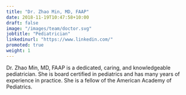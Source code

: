 ```yaml
---
title: "Dr. Zhao Min, MD, FAAP"
date: 2018-11-19T10:47:58+10:00
draft: false
image: "/images/team/doctor.svg"
jobtitle: "Pediatrician"
linkedinurl: "https://www.linkedin.com/"
promoted: true
weight: 1
---
```


Dr. Zhao Min, MD, FAAP is a dedicated, caring, and knowledgeable pediatrician. She is board certified in pediatrics and has many years of experience in practice. She is a fellow of the American Academy of Pediatrics.